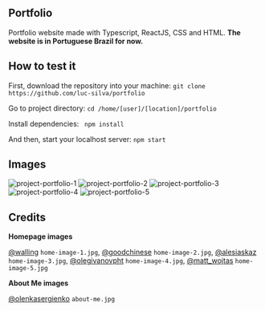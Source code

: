 ## Portfolio
Portfolio website made with Typescript, ReactJS, CSS and HTML.
**The website is in Portuguese Brazil for now.**

## How to test it
First, download the repository into your machine:
``git clone https://github.com/luc-silva/portfolio``

Go to project directory:
``cd /home/[user]/[location]/portfolio``

Install dependencies: 
`` npm install``

And then, start your localhost server:
``npm start``

## Images
![project-portfolio-1](https://user-images.githubusercontent.com/100732316/214433451-01710775-c9bc-494e-803c-9287de39a6cb.png)
![project-portfolio-2](https://user-images.githubusercontent.com/100732316/214433454-7819e73e-4cdc-4e8c-80f2-25857ec653f7.png)
![project-portfolio-3](https://user-images.githubusercontent.com/100732316/214433459-70fcaee8-6049-4d4e-b0ec-61c711de283f.png)
![project-portfolio-4](https://user-images.githubusercontent.com/100732316/214433461-5810025d-25bb-4183-a97e-aa40a07c519f.png)
![project-portfolio-5](https://user-images.githubusercontent.com/100732316/214433464-a167634c-39af-4637-b824-3d02d42da985.png)


## Credits
**Homepage images**

[@walling](https://unsplash.com/@walling) ``home-image-1.jpg``,
[@goodchinese](https://unsplash.com/@goodchinese) ``home-image-2.jpg``,
[@alesiaskaz](https://unsplash.com/@alesiaskaz) ``home-image-3.jpg``,
[@olegivanovpht](https://unsplash.com/@olegivanovpht ) ``home-image-4.jpg``,
[@matt_wojtas](https://unsplash.com/@matt_wojtas ) ``home-image-5.jpg``


**About Me images**

[@olenkasergienko](https://unsplash.com/@olenkasergienko) ``about-me.jpg``



